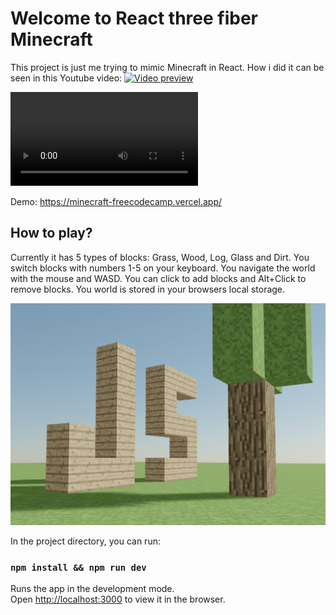 # Welcome to React three fiber Minecraft

This project is just me trying to mimic Minecraft in React.
How i did it can be seen in this Youtube video:
[![Video preview](https://img.youtube.com/vi/qpOZup_3P_A/0.jpg)](https://www.youtube.com/watch?v=qpOZup_3P_A)

![Video Preview](./public/readme.mp4)

Demo: https://minecraft-freecodecamp.vercel.app/

## How to play?

Currently it has 5 types of blocks: Grass, Wood, Log, Glass and Dirt.
You switch blocks with numbers 1-5 on your keyboard.
You navigate the world with the mouse and WASD.
You can click to add blocks and Alt+Click to remove blocks.
You world is stored in your browsers local storage.

![Preview](preview.png 'Preview')

<!-- ## Want to extend, develop modify?

If you do so or just build a cool world. Please share it with me dbark@hey.com or https://twitter.com/barelydaniel -->

In the project directory, you can run:

### `npm install && npm run dev`

Runs the app in the development mode.<br />
Open [http://localhost:3000](http://localhost:3000) to view it in the browser.

<!-- The page will reload if you make edits.<br />
You will also see any lint errors in the console.

This project was bootstrapped with [Create React App](https://github.com/facebook/create-react-app). -->
